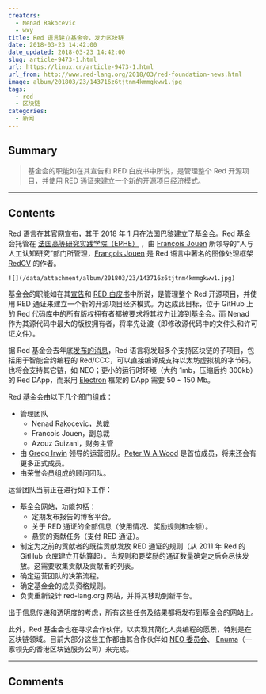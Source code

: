 ```yaml
---
creators:
  - Nenad Rakocevic
  - wxy
title: Red 语言建立基金会，发力区块链
date: 2018-03-23 14:42:00
date_updated: 2018-03-23 14:42:00
slug: article-9473-1.html
url: https://linux.cn/article-9473-1.html
url_from: http://www.red-lang.org/2018/03/red-foundation-news.html
image: album/201803/23/143716z6tjtnm4kmmgkww1.jpg
tags:
  - red
  - 区块链
categories:
  - 新闻
---
```


## Summary

> 基金会的职能如在其宣告和 RED 白皮书中所说，是管理整个 Red 开源项目，并使用 RED 通证来建立一个新的开源项目经济模式。

***

<!-- more -->

## Contents

Red 语言在其官网宣布，其于 2018 年 1 月在法国巴黎建立了基金会。Red 基金会托管在 [法国高等研究实践学院（EPHE）](https://www.ephe.fr/en) ，由 [François Jouen](https://www.ephe.fr/ecole/nos-enseignants-chercheurs/francois-jouen) 所领导的“人与人工认知研究”部门所管理，[François Jouen](https://www.ephe.fr/ecole/nos-enseignants-chercheurs/francois-jouen) 是 Red 语言中著名的图像处理框架 [RedCV](https://github.com/ldci/redCV) 的作者。

`![](/data/attachment/album/201803/23/143716z6tjtnm4kmmgkww1.jpg)`

基金会的职能如在其[宣告](http://www.red-lang.org/2017/12/leaping-into-future-red-goes-blockchain.html)和 [RED 白皮书](https://ico.red-lang.org/RED-whitepaper.pdf)中所说，是管理整个 Red 开源项目，并使用 RED 通证来建立一个新的开源项目经济模式。为达成此目标，位于 GitHub 上的 Red 代码库中的所有版权拥有者都被要求将其权力让渡到基金会。而 Nenad 作为其源代码中最大的版权拥有者，将率先让渡（即修改源代码中的文件头和许可证文件）。

据 Red 基金会去年底[发布的消息](http://www.red-lang.org/2017/12/leaping-into-future-red-goes-blockchain.html)，Red 语言将发起多个支持区块链的子项目，包括用于智能合约编程的 Red/CCC，可以直接编译成支持以太坊虚拟机的字节码，也将会支持其它链，如 NEO；更小的运行时环境（大约 1mb，压缩后约 300kb）的 Red DApp，而采用 [Electron](https://en.wikipedia.org/wiki/Electron_(software_framework)) 框架的 DApp 需要 50 ~ 150 Mb。

Red 基金会由以下几个部门组成：

* 管理团队
	+ Nenad Rakocevic，总裁
	+ Francois Jouen，副总裁
	+ Azouz Guizani，财务主管
* 由 [Gregg Irwin](https://github.com/greggirwin) 领导的运营团队。[Peter W A Wood](https://github.com/peterwawood) 是首位成员，将来还会有更多正式成员。
* 由荣誉会员组成的顾问团队。

运营团队当前正在进行如下工作：

* 基金会网站，功能包括：
	+ 定期发布报告的博客平台。
	+ 关于 RED 通证的全部信息（使用情况、奖励规则和金额）。
	+ 悬赏的贡献任务（支付 RED 通证）。
* 制定为之前的贡献者的既往贡献发放 RED 通证的规则（从 2011 年 Red 的 GitHub 仓库建立开始算起）。当规则和要奖励的通证数量确定之后会尽快发放。这需要收集贡献及贡献者的列表。
* 确定运营团队的决策流程。
* 确定基金会的成员资格规则。
* 负责重新设计 red-lang.org 网站，并将其移动到新平台。

出于信息传递和透明度的考虑，所有这些任务及结果都将发布到基金会的网站上。

此外，Red 基金会也在寻求合作伙伴，以实现其简化人类编程的愿景，特别是在区块链领域。目前大部分这些工作都由其合作伙伴如 [NEO 委员会](https://neo.org/)、 [Enuma](https://www.enuma.io/index.html)（一家领先的香港区块链服务公司）来完成。

***

## Comments
